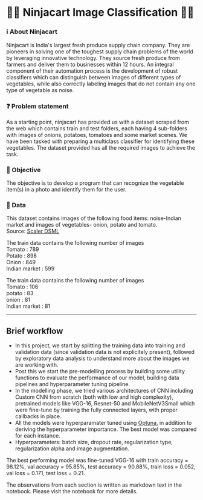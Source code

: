# 🥷🏼 Ninjacart Image Classification 🥷🏼

### ℹ️ About Ninjacart
Ninjacart is India's largest fresh produce supply chain company. They are pioneers in solving one of the toughest supply chain problems of the world by leveraging innovative technology. They source fresh produce from farmers and deliver them to businesses within 12 hours. An integral component of their automation process is the development of robust classifiers which can distinguish between images of different types of vegetables, while also correctly labeling images that do not contain any one type of vegetable as noise.

### ❓ Problem statement
As a starting point, ninjacart has provided us with a dataset scraped from the web which contains train and test folders, each having 4 sub-folders with images of onions, potatoes, tomatoes and some market scenes. We have been tasked with preparing a multiclass classifier for identifying these vegetables. The dataset provided has all the required images to achieve the task.

### 🥅 Objective
The objective is to develop a program that can recognize the vegetable item(s) in a photo and identify them for the user.

### 📀 Data
This dataset contains images of the following food items: noise-Indian market and images of vegetables- onion, potato and tomato.<br>
Source: [Scaler DSML](https://www.scaler.com/courses/machine-learning-course-training/?utm_source=ads&utm_medium=googlesearch&utm_campaign=perf_scaler_academy_ads_googlesearch_brand-product-search_india&utm_content=data-science&utm_term=scaler%20dsml&param1=540845121596&param2=c&param3=&gad_source=1&gclid=CjwKCAjw5v2wBhBrEiwAXDDoJZlgk-Jn1LmTvHKniVl9QytGa1wTBDJGyPCjp1BCwfX3Kl1-eCkZbRoCKdwQAvD_BwE)

The train data contains the following number of images<br>
Tomato : 789<br>
Potato : 898<br>
Onion : 849<br>
Indian market : 599<br>

The train data contains the following number of images<br>
Tomato : 106<br>
potato : 83<br>
onion : 81<br>
Indian market : 81<br>

---
## Brief workflow

- In this project, we start by splitting the training data into training and validation data (since validation data is not explicitely present), followed by exploratory data analysis to understand more about the images we are working with.<br>
- Post this we start the pre-modelling process by building some utility functions to evaluate the performance of our model, building data pipelines and hyperparameter tuning pipeline.<br>
- In the modelling phase, we tried various architectures of CNN including Custom CNN from scratch (both with low and high complexity), pretrained models like VGG-16, Resnet-50 and MobileNetV3Small which were fine-tune by training the fully connected layers, with proper callbacks in place.<br>
- All the models were hyperparamater tuned using [Optuna](https://optuna.org/), in addition to deriving the hyperparameter importance. The best model was compared for each instance. <br>
- Hyperparameters: batch size, dropout rate, regularization type, regularization alpha and image augmentation.<br>

The best performing model was fine-tuned VGG-16 with train accuracy = 98.12%, val accuracy = 95.85%, test accuracy = 90.88%, train loss = 0.052, val loss = 0.171, test loss = 0.21.<br>

The observations from each section is written as markdown text in the notebook. Please visit the notebook for more details.<br>

